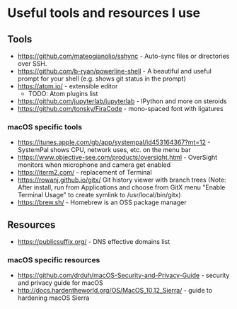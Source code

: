 # Useful tools and resources I use

## Tools

* https://github.com/mateogianolio/sshync - Auto-sync files or directories over SSH. 
* https://github.com/b-ryan/powerline-shell - A beautiful and useful prompt for your shell (e.g. shows git status in the prompt)
* https://atom.io/ - extensible editor
  * TODO: Atom plugins list
* https://github.com/jupyterlab/jupyterlab - IPython and more on steroids
* https://github.com/tonsky/FiraCode - mono-spaced font with ligatures 

### macOS specific tools
* https://itunes.apple.com/gb/app/systempal/id453164367?mt=12 - SystemPal shows CPU, network uses, etc. on the menu bar
* https://www.objective-see.com/products/oversight.html - OverSight monitors when microphone and camera get enabled
* https://iterm2.com/ - replacement of Terminal
* https://rowanj.github.io/gitx/ Git history viewer with branch trees (Note: After install, run from Applications and choose from GitX menu "Enable Terminal Usage" to create symlink to /usr/local/bin/gitx)
* https://brew.sh/ - Homebrew is an OSS package manager 

## Resources

* https://publicsuffix.org/ - DNS effective domains list

### macOS specific resources

* https://github.com/drduh/macOS-Security-and-Privacy-Guide - security and privacy guide for macOS
* http://docs.hardentheworld.org/OS/MacOS_10.12_Sierra/ - guide to hardening macOS Sierra

